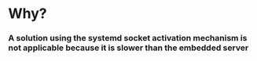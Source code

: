 # Why?
### A solution using the systemd socket activation mechanism is not applicable because it is slower than the embedded server